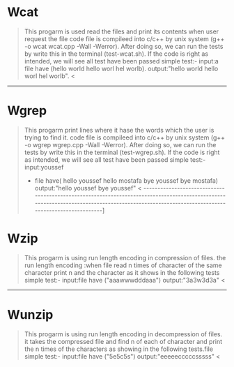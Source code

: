 # Wcat 
> This progarm is used read the files and print its contents when user request the file 
> code file is compileed into c/c++ by unix system (g++ -o wcat wcat.cpp -Wall -Werror).
> After doing so, we can run the tests by write this in the terminal (test-wcat.sh). 
> If the code is right as intended, we will see all test have been passed
> simple test:-
> input:a file have (hello world hello worl hel worlb). 
> output:"hello world hello worl hel worlb".  <
---------------------------------------------------------------------------------------------------------------------------------------------------------------------------------------------
# Wgrep
> This progarm print lines where it hase the words which the user is trying to find it.
> code file is compileed into c/c++ by unix system (g++ -o wgrep wgrep.cpp -Wall -Werror). 
> After doing so, we can run the tests by write this in the terminal (test-wgrep.sh). 
> If the code is right as intended, we will see all test have been passed
> simple test:-
> input:youssef 
> + file have(
> hello youssef
> hello mostafa 
> bye youssef
> bye mostafa)
> output:"hello youssef 
> bye youssef" <
---------------------------------------------------------------------------------------------------------------------------------------------------------------------------------------------]
# Wzip
> This progarm is using run length encoding in compression of files.
> the run length encoding :when file read n times of character of the same character print n and the character as it shows in the following tests
> simple test:-
> input:file have ("aaawwwdddaaa")
> output:"3a3w3d3a" <
---------------------------------------------------------------------------------------------------------------------------------------------------------------------------------------------
# Wunzip
> This progarm is using run length encoding in decompression of files.
> it takes the compressed file and find n of each of character and print the n times of the characters as showing in the following tests.file 
> simple test:-
> input:file have ("5e5c5s")
> output:"eeeeecccccsssss" <

